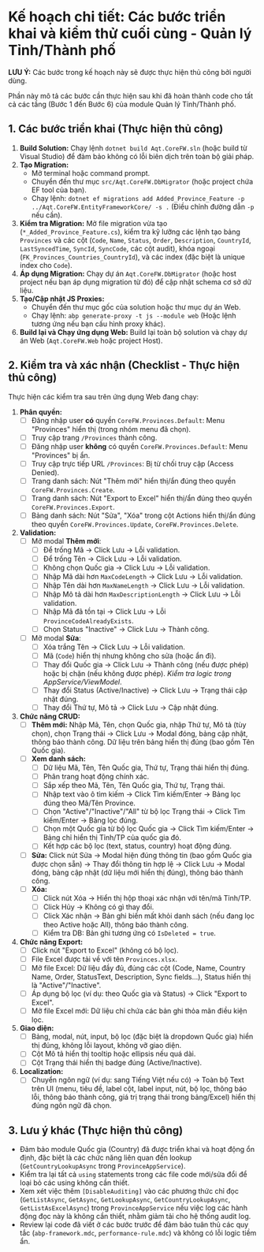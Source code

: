 # Kế hoạch chi tiết: Các bước triển khai và kiểm thử cuối cùng - Quản lý Tỉnh/Thành phố

**LƯU Ý:** Các bước trong kế hoạch này sẽ được thực hiện thủ công bởi người dùng.

Phần này mô tả các bước cần thực hiện sau khi đã hoàn thành code cho tất cả các tầng (Bước 1 đến Bước 6) của module Quản lý Tỉnh/Thành phố.

## 1. Các bước triển khai (Thực hiện thủ công)

1.  **Build Solution:** Chạy lệnh `dotnet build Aqt.CoreFW.sln` (hoặc build từ Visual Studio) để đảm bảo không có lỗi biên dịch trên toàn bộ giải pháp.
2.  **Tạo Migration:**
    -   Mở terminal hoặc command prompt.
    -   Chuyển đến thư mục `src/Aqt.CoreFW.DbMigrator` (hoặc project chứa EF tool của bạn).
    -   Chạy lệnh: `dotnet ef migrations add Added_Province_Feature -p ../Aqt.CoreFW.EntityFrameworkCore/ -s .` (Điều chỉnh đường dẫn `-p` nếu cần).
3.  **Kiểm tra Migration:** Mở file migration vừa tạo (`*_Added_Province_Feature.cs`), kiểm tra kỹ lưỡng các lệnh tạo bảng `Provinces` và các cột (`Code`, `Name`, `Status`, `Order`, `Description`, `CountryId`, `LastSyncedTime`, `SyncId`, `SyncCode`, các cột audit), khóa ngoại (`FK_Provinces_Countries_CountryId`), và các index (đặc biệt là unique index cho `Code`).
4.  **Áp dụng Migration:** Chạy dự án `Aqt.CoreFW.DbMigrator` (hoặc host project nếu bạn áp dụng migration từ đó) để cập nhật schema cơ sở dữ liệu.
5.  **Tạo/Cập nhật JS Proxies:**
    -   Chuyển đến thư mục gốc của solution hoặc thư mục dự án Web.
    -   Chạy lệnh: `abp generate-proxy -t js --module web` (Hoặc lệnh tương ứng nếu bạn cấu hình proxy khác).
6.  **Build lại và Chạy ứng dụng Web:** Build lại toàn bộ solution và chạy dự án Web (`Aqt.CoreFW.Web` hoặc project Host).

## 2. Kiểm tra và xác nhận (Checklist - Thực hiện thủ công)

Thực hiện các kiểm tra sau trên ứng dụng Web đang chạy:

1.  **Phân quyền:**
    -   [ ] Đăng nhập user **có** quyền `CoreFW.Provinces.Default`: Menu "Provinces" hiển thị (trong nhóm menu đã chọn).
    -   [ ] Truy cập trang `/Provinces` thành công.
    -   [ ] Đăng nhập user **không** có quyền `CoreFW.Provinces.Default`: Menu "Provinces" bị ẩn.
    -   [ ] Truy cập trực tiếp URL `/Provinces`: Bị từ chối truy cập (Access Denied).
    -   [ ] Trang danh sách: Nút "Thêm mới" hiển thị/ẩn đúng theo quyền `CoreFW.Provinces.Create`.
    -   [ ] Trang danh sách: Nút "Export to Excel" hiển thị/ẩn đúng theo quyền `CoreFW.Provinces.Export`.
    -   [ ] Bảng danh sách: Nút "Sửa", "Xóa" trong cột Actions hiển thị/ẩn đúng theo quyền `CoreFW.Provinces.Update`, `CoreFW.Provinces.Delete`.
2.  **Validation:**
    -   [ ] Mở modal **Thêm mới**:
        -   [ ] Để trống Mã -> Click Lưu -> Lỗi validation.
        -   [ ] Để trống Tên -> Click Lưu -> Lỗi validation.
        -   [ ] Không chọn Quốc gia -> Click Lưu -> Lỗi validation.
        -   [ ] Nhập Mã dài hơn `MaxCodeLength` -> Click Lưu -> Lỗi validation.
        -   [ ] Nhập Tên dài hơn `MaxNameLength` -> Click Lưu -> Lỗi validation.
        -   [ ] Nhập Mô tả dài hơn `MaxDescriptionLength` -> Click Lưu -> Lỗi validation.
        -   [ ] Nhập Mã đã tồn tại -> Click Lưu -> Lỗi `ProvinceCodeAlreadyExists`.
        -   [ ] Chọn Status "Inactive" -> Click Lưu -> Thành công.
    -   [ ] Mở modal **Sửa**:
        -   [ ] Xóa trắng Tên -> Click Lưu -> Lỗi validation.
        -   [ ] Mã (`Code`) hiển thị nhưng không cho sửa (hoặc ẩn đi).
        -   [ ] Thay đổi Quốc gia -> Click Lưu -> Thành công (nếu được phép) hoặc bị chặn (nếu không được phép). *Kiểm tra logic trong AppService/ViewModel*.
        -   [ ] Thay đổi Status (Active/Inactive) -> Click Lưu -> Trạng thái cập nhật đúng.
        -   [ ] Thay đổi Thứ tự, Mô tả -> Click Lưu -> Cập nhật đúng.
3.  **Chức năng CRUD:**
    -   [ ] **Thêm mới:** Nhập Mã, Tên, chọn Quốc gia, nhập Thứ tự, Mô tả (tùy chọn), chọn Trạng thái -> Click Lưu -> Modal đóng, bảng cập nhật, thông báo thành công. Dữ liệu trên bảng hiển thị đúng (bao gồm Tên Quốc gia).
    -   [ ] **Xem danh sách:**
        -   [ ] Dữ liệu Mã, Tên, Tên Quốc gia, Thứ tự, Trạng thái hiển thị đúng.
        -   [ ] Phân trang hoạt động chính xác.
        -   [ ] Sắp xếp theo Mã, Tên, Tên Quốc gia, Thứ tự, Trạng thái.
        -   [ ] Nhập text vào ô tìm kiếm -> Click Tìm kiếm/Enter -> Bảng lọc đúng theo Mã/Tên Province.
        -   [ ] Chọn "Active"/"Inactive"/"All" từ bộ lọc Trạng thái -> Click Tìm kiếm/Enter -> Bảng lọc đúng.
        -   [ ] Chọn một Quốc gia từ bộ lọc Quốc gia -> Click Tìm kiếm/Enter -> Bảng chỉ hiển thị Tỉnh/TP của quốc gia đó.
        -   [ ] Kết hợp các bộ lọc (text, status, country) hoạt động đúng.
    -   [ ] **Sửa:** Click nút Sửa -> Modal hiện đúng thông tin (bao gồm Quốc gia được chọn sẵn) -> Thay đổi thông tin hợp lệ -> Click Lưu -> Modal đóng, bảng cập nhật (dữ liệu mới hiển thị đúng), thông báo thành công.
    -   [ ] **Xóa:**
        -   [ ] Click nút Xóa -> Hiển thị hộp thoại xác nhận với tên/mã Tỉnh/TP.
        -   [ ] Click Hủy -> Không có gì thay đổi.
        -   [ ] Click Xác nhận -> Bản ghi biến mất khỏi danh sách (nếu đang lọc theo Active hoặc All), thông báo thành công.
        -   [ ] Kiểm tra DB: Bản ghi tương ứng có `IsDeleted = true`.
4.  **Chức năng Export:**
    -   [ ] Click nút "Export to Excel" (không có bộ lọc).
    -   [ ] File Excel được tải về với tên `Provinces.xlsx`.
    -   [ ] Mở file Excel: Dữ liệu đầy đủ, đúng các cột (Code, Name, Country Name, Order, StatusText, Description, Sync fields...), Status hiển thị là "Active"/"Inactive".
    -   [ ] Áp dụng bộ lọc (ví dụ: theo Quốc gia và Status) -> Click "Export to Excel".
    -   [ ] Mở file Excel mới: Dữ liệu chỉ chứa các bản ghi thỏa mãn điều kiện lọc.
5.  **Giao diện:**
    -   [ ] Bảng, modal, nút, input, bộ lọc (đặc biệt là dropdown Quốc gia) hiển thị đúng, không lỗi layout, không vỡ giao diện.
    -   [ ] Cột Mô tả hiển thị tooltip hoặc ellipsis nếu quá dài.
    -   [ ] Cột Trạng thái hiển thị badge đúng (Active/Inactive).
6.  **Localization:**
    -   [ ] Chuyển ngôn ngữ (ví dụ: sang Tiếng Việt nếu có) -> Toàn bộ Text trên UI (menu, tiêu đề, label cột, label input, nút, bộ lọc, thông báo lỗi, thông báo thành công, giá trị trạng thái trong bảng/Excel) hiển thị đúng ngôn ngữ đã chọn.

## 3. Lưu ý khác (Thực hiện thủ công)

-   Đảm bảo module Quốc gia (Country) đã được triển khai và hoạt động ổn định, đặc biệt là các chức năng liên quan đến lookup (`GetCountryLookupAsync` trong `ProvinceAppService`).
-   Kiểm tra lại tất cả `using` statements trong các file code mới/sửa đổi để loại bỏ các using không cần thiết.
-   Xem xét việc thêm `[DisableAuditing]` vào các phương thức chỉ đọc (`GetListAsync`, `GetAsync`, `GetLookupAsync`, `GetCountryLookupAsync`, `GetListAsExcelAsync`) trong `ProvinceAppService` nếu việc log các hành động đọc này là không cần thiết, nhằm giảm tải cho hệ thống audit log.
-   Review lại code đã viết ở các bước trước để đảm bảo tuân thủ các quy tắc (`abp-framework.mdc`, `performance-rule.mdc`) và không có lỗi logic tiềm ẩn.